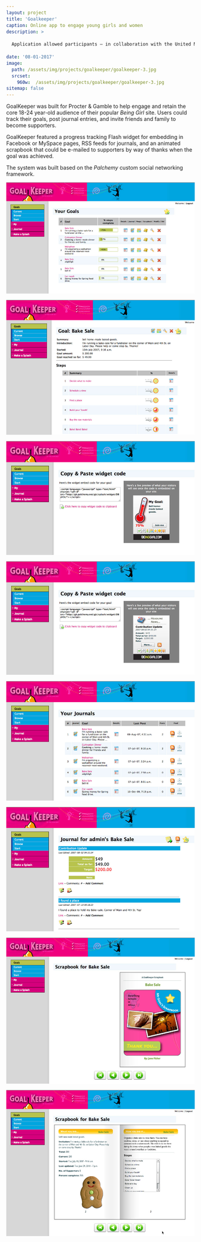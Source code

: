 ```yaml
---
layout: project
title: 'Goalkeeper'
caption: Online app to engage young girls and women
description: >

  Application allowed participants — in collaboration with the United Nations — to raise funds for African schools.

date: '08-01-2017'
image: 
  path: /assets/img/projects/goalkeeper/goalkeeper-3.jpg
  srcset: 
    960w:  /assets/img/projects/goalkeeper/goalkeeper-3.jpg
sitemap: false
---
```


GoalKeeper was built for Procter & Gamble to help engage and retain the core 18-24 year-old audience of their popular *Being Girl* site. Users could track their goals, post journal entries, and invite friends and family to become supporters.

GoalKeeper featured a progress tracking Flash widget for embedding in Facebook or MySpace pages, RSS feeds for journals, and an animated scrapbook that could be e-mailed to supporters by way of thanks when the goal was achieved.

The system was built based on the *Palchemy* custom social networking framework.


![](/assets/img/projects/goalkeeper/goalkeeper-1.jpg)

![](/assets/img/projects/goalkeeper/goalkeeper-2.jpg)

![](/assets/img/projects/goalkeeper/goalkeeper-3.jpg)

![](/assets/img/projects/goalkeeper/goalkeeper-4.jpg)

![](/assets/img/projects/goalkeeper/goalkeeper-5.jpg)

![](/assets/img/projects/goalkeeper/goalkeeper-6.jpg)

![](/assets/img/projects/goalkeeper/goalkeeper-7.jpg)

![](/assets/img/projects/goalkeeper/goalkeeper-8.jpg)



